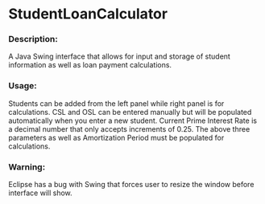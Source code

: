 # StudentLoanCalculator

### Description:
A Java Swing interface that allows for input and storage of student information as well as loan payment calculations.

### Usage:
Students can be added from the left panel while right panel is for calculations.
CSL and OSL can be entered manually but will be populated automatically when you enter a new student.
Current Prime Interest Rate is a decimal number that only accepts increments of 0.25. The above three parameters as well as Amortization Period must be populated for calculations.

### Warning:
Eclipse has a bug with Swing that forces user to resize the window before interface will show.
